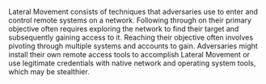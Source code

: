 Lateral Movement consists of techniques that adversaries use to enter and control remote systems on a network. Following through on their primary objective often requires exploring the network to find their target and subsequently gaining access to it. Reaching their objective often involves pivoting through multiple systems and accounts to gain. Adversaries might install their own remote access tools to accomplish Lateral Movement or use legitimate credentials with native network and operating system tools, which may be stealthier.